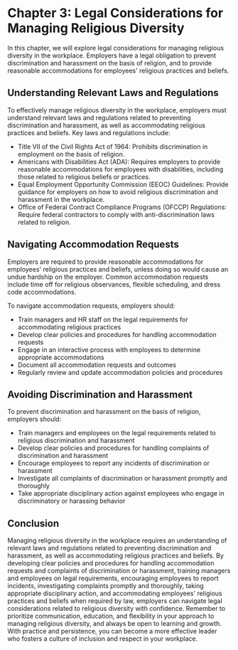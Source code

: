 Chapter 3: Legal Considerations for Managing Religious Diversity
================================================================

In this chapter, we will explore legal considerations for managing religious diversity in the workplace. Employers have a legal obligation to prevent discrimination and harassment on the basis of religion, and to provide reasonable accommodations for employees' religious practices and beliefs.

Understanding Relevant Laws and Regulations
-------------------------------------------

To effectively manage religious diversity in the workplace, employers must understand relevant laws and regulations related to preventing discrimination and harassment, as well as accommodating religious practices and beliefs. Key laws and regulations include:

* Title VII of the Civil Rights Act of 1964: Prohibits discrimination in employment on the basis of religion.
* Americans with Disabilities Act (ADA): Requires employers to provide reasonable accommodations for employees with disabilities, including those related to religious beliefs or practices.
* Equal Employment Opportunity Commission (EEOC) Guidelines: Provide guidance for employers on how to avoid religious discrimination and harassment in the workplace.
* Office of Federal Contract Compliance Programs (OFCCP) Regulations: Require federal contractors to comply with anti-discrimination laws related to religion.

Navigating Accommodation Requests
---------------------------------

Employers are required to provide reasonable accommodations for employees' religious practices and beliefs, unless doing so would cause an undue hardship on the employer. Common accommodation requests include time off for religious observances, flexible scheduling, and dress code accommodations.

To navigate accommodation requests, employers should:

* Train managers and HR staff on the legal requirements for accommodating religious practices
* Develop clear policies and procedures for handling accommodation requests
* Engage in an interactive process with employees to determine appropriate accommodations
* Document all accommodation requests and outcomes
* Regularly review and update accommodation policies and procedures

Avoiding Discrimination and Harassment
--------------------------------------

To prevent discrimination and harassment on the basis of religion, employers should:

* Train managers and employees on the legal requirements related to religious discrimination and harassment
* Develop clear policies and procedures for handling complaints of discrimination and harassment
* Encourage employees to report any incidents of discrimination or harassment
* Investigate all complaints of discrimination or harassment promptly and thoroughly
* Take appropriate disciplinary action against employees who engage in discriminatory or harassing behavior

Conclusion
----------

Managing religious diversity in the workplace requires an understanding of relevant laws and regulations related to preventing discrimination and harassment, as well as accommodating religious practices and beliefs. By developing clear policies and procedures for handling accommodation requests and complaints of discrimination or harassment, training managers and employees on legal requirements, encouraging employees to report incidents, investigating complaints promptly and thoroughly, taking appropriate disciplinary action, and accommodating employees' religious practices and beliefs when required by law, employers can navigate legal considerations related to religious diversity with confidence. Remember to prioritize communication, education, and flexibility in your approach to managing religious diversity, and always be open to learning and growth. With practice and persistence, you can become a more effective leader who fosters a culture of inclusion and respect in your workplace.
